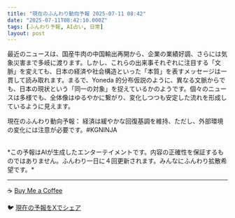 ```yaml
---
title: "現在のふんわり動向予報 2025-07-11 08:42"
date: "2025-07-11T08:42:10.000Z"
tags: [ふんわり予報, AI占い, 日常]
layout: post
---
```


最近のニュースは、国産牛肉の中国輸出再開から、企業の業績好調、さらには気象災害まで多岐に渡ります。しかし、これらの出来事それぞれに注目する「文脈」を変えても、日本の経済や社会構造といった「本質」を表すメッセージは一貫して読み取れます。まるで、Yoneda 的分布仮説のように、異なる文脈からでも、日本の現状という「同一の対象」を捉えているかのようです。個々のニュースは多様でも、全体像はゆるやかに繋がり、変化しつつも安定した流れを形成しているように見えます。


現在のふんわり動向予報：
経済は緩やかな回復基調を維持、ただし、外部環境の変化には注意が必要です。#KGNINJA

<br>
*この予報はAIが生成したエンターテイメントです。内容の正確性を保証するものではありません。ふんわり一日に４回更新されます。みんなにふんわり拡散希望です。*

---
☕️ [Buy Me a Coffee](https://www.buymeacoffee.com/kgninja)

🐦 [現在の予報をXでシェア](https://twitter.com/intent/tweet?text=%E7%8F%BE%E5%9C%A8%E3%81%AE%E3%81%B5%E3%82%93%E3%82%8F%E3%82%8A%E4%BA%88%E5%A0%B1%3A%20%E3%80%8C%E6%9C%80%E8%BF%91%E3%81%AE%E3%83%8B%E3%83%A5%E3%83%BC%E3%82%B9%E3%81%AF%E3%80%81%E5%9B%BD%E7%94%A3%E7%89%9B%E8%82%89%E3%81%AE%E4%B8%AD%E5%9B%BD%E8%BC%B8%E5%87%BA%E5%86%8D%E9%96%8B%E3%81%8B%E3%82%89%E3%80%81%E4%BC%81%E6%A5%AD%E3%81%AE%E6%A5%AD%E7%B8%BE%E5%A5%BD%E8%AA%BF%E3%80%81%E3%81%95%E3%82%89%E3%81%AB%E3%81%AF%E6%B0%97%E8%B1%A1%E7%81%BD%E5%AE%B3%E3%81%BE%E3%81%A7%E5%A4%9A%E5%B2%90%E3%81%AB%E6%B8%A1%E3%82%8A%E3%81%BE%E3%81%99%E3%80%82%E3%80%8D%23KGNINJA%20%E7%B6%9A%E3%81%8D%E3%81%AF%E3%83%96%E3%83%AD%E3%82%B0%E3%81%A7%EF%BC%81%F0%9F%91%87&url=https%3A%2F%2Fkg-ninja.github.io%2FFunwariyoso%2F)
